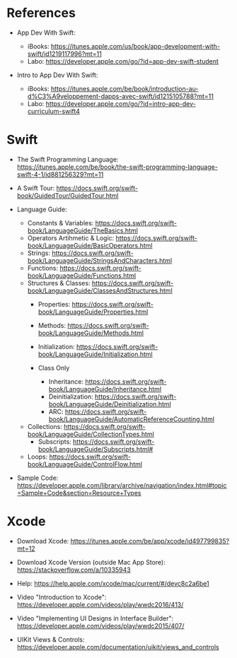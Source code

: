 # References

  - App Dev With Swift: 
    - iBooks: https://itunes.apple.com/us/book/app-development-with-swift/id1219117996?mt=11
    - Labo: https://developer.apple.com/go/?id=app-dev-swift-student
    
  - Intro to App Dev With Swift:
    - iBooks: https://itunes.apple.com/be/book/introduction-au-d%C3%A9veloppement-dapps-avec-swift/id1215105788?mt=11
    - Labo: https://developer.apple.com/go/?id=intro-app-dev-curriculum-swift4
    
# Swift

  - The Swift Programming Language: https://itunes.apple.com/be/book/the-swift-programming-language-swift-4-1/id881256329?mt=11
  
  - A Swift Tour: https://docs.swift.org/swift-book/GuidedTour/GuidedTour.html
  
  - Language Guide:
    - Constants & Variables: https://docs.swift.org/swift-book/LanguageGuide/TheBasics.html
    - Operators Artihmetic & Logic: https://docs.swift.org/swift-book/LanguageGuide/BasicOperators.html
    - Strings: https://docs.swift.org/swift-book/LanguageGuide/StringsAndCharacters.html
    - Functions: https://docs.swift.org/swift-book/LanguageGuide/Functions.html
    - Structures & Classes: https://docs.swift.org/swift-book/LanguageGuide/ClassesAndStructures.html
      - Properties: https://docs.swift.org/swift-book/LanguageGuide/Properties.html
      - Methods: https://docs.swift.org/swift-book/LanguageGuide/Methods.html
      - Initialization: https://docs.swift.org/swift-book/LanguageGuide/Initialization.html
      
      - Class Only
        - Inheritance: https://docs.swift.org/swift-book/LanguageGuide/Inheritance.html
        - Deinitialization: https://docs.swift.org/swift-book/LanguageGuide/Deinitialization.html
        - ARC: https://docs.swift.org/swift-book/LanguageGuide/AutomaticReferenceCounting.html
    - Collections: https://docs.swift.org/swift-book/LanguageGuide/CollectionTypes.html
      - Subscripts: https://docs.swift.org/swift-book/LanguageGuide/Subscripts.html#
    - Loops: https://docs.swift.org/swift-book/LanguageGuide/ControlFlow.html
    
  - Sample Code: https://developer.apple.com/library/archive/navigation/index.html#topic=Sample+Code&section=Resource+Types

# Xcode 

  - Download Xcode: https://itunes.apple.com/be/app/xcode/id497799835?mt=12
  - Download Xcode Version (outside Mac App Store): https://stackoverflow.com/a/10335943
  
  - Help: https://help.apple.com/xcode/mac/current/#/devc8c2a6be1
  
  - Video "Introduction to Xcode": https://developer.apple.com/videos/play/wwdc2016/413/
  - Video "Implementing UI Designs in Interface Builder": https://developer.apple.com/videos/play/wwdc2015/407/
  
  
  - UIKit Views & Controls: https://developer.apple.com/documentation/uikit/views_and_controls
